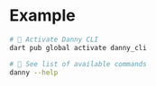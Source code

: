 # Example

```sh
# 🎯 Activate Danny CLI
dart pub global activate danny_cli

# 👀 See list of available commands
danny --help
```
